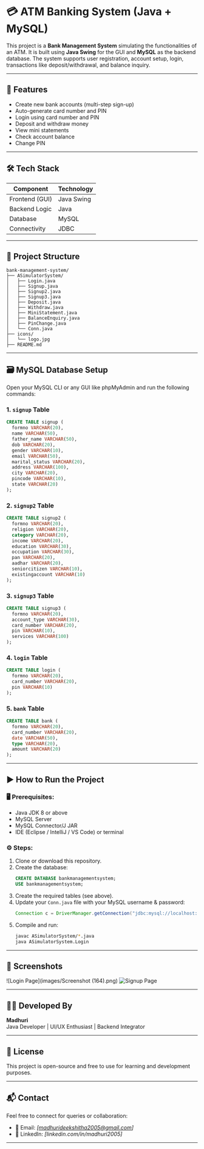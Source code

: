 
# 💳 ATM Banking System (Java + MySQL)

This project is a **Bank Management System** simulating the functionalities of an ATM. It is built using **Java Swing** for the GUI and **MySQL** as the backend database. The system supports user registration, account setup, login, transactions like deposit/withdrawal, and balance inquiry.

---

## 📌 Features

- Create new bank accounts (multi-step sign-up)
- Auto-generate card number and PIN
- Login using card number and PIN
- Deposit and withdraw money
- View mini statements
- Check account balance
- Change PIN

---

## 🛠️ Tech Stack

| Component         | Technology         |
|------------------|--------------------|
| Frontend (GUI)   | Java Swing         |
| Backend Logic    | Java               |
| Database         | MySQL              |
| Connectivity     | JDBC               |

---

## 📁 Project Structure

```
bank-management-system/
├── ASimulatorSystem/
│   ├── Login.java
│   ├── Signup.java
│   ├── Signup2.java
│   ├── Signup3.java
│   ├── Deposit.java
│   ├── Withdraw.java
│   ├── MiniStatement.java
│   ├── BalanceEnquiry.java
│   ├── PinChange.java
│   └── Conn.java
├── icons/
│   └── logo.jpg
├── README.md
```

---

## 🗃️ MySQL Database Setup

Open your MySQL CLI or any GUI like phpMyAdmin and run the following commands:

### 1. `signup` Table
```sql
CREATE TABLE signup (
  formno VARCHAR(20),
  name VARCHAR(50),
  father_name VARCHAR(50),
  dob VARCHAR(20),
  gender VARCHAR(10),
  email VARCHAR(50),
  marital_status VARCHAR(20),
  address VARCHAR(100),
  city VARCHAR(20),
  pincode VARCHAR(10),
  state VARCHAR(20)
);
```

### 2. `signup2` Table
```sql
CREATE TABLE signup2 (
  formno VARCHAR(20),
  religion VARCHAR(20),
  category VARCHAR(20),
  income VARCHAR(20),
  education VARCHAR(30),
  occupation VARCHAR(30),
  pan VARCHAR(20),
  aadhar VARCHAR(20),
  seniorcitizen VARCHAR(10),
  existingaccount VARCHAR(10)
);
```

### 3. `signup3` Table
```sql
CREATE TABLE signup3 (
  formno VARCHAR(20),
  account_type VARCHAR(30),
  card_number VARCHAR(20),
  pin VARCHAR(10),
  services VARCHAR(100)
);
```

### 4. `login` Table
```sql
CREATE TABLE login (
  formno VARCHAR(20),
  card_number VARCHAR(20),
  pin VARCHAR(10)
);
```

### 5. `bank` Table
```sql
CREATE TABLE bank (
  formno VARCHAR(20),
  card_number VARCHAR(20),
  date VARCHAR(50),
  type VARCHAR(20),
  amount VARCHAR(20)
);
```

---

## ▶️ How to Run the Project

### 🖥️ Prerequisites:
- Java JDK 8 or above
- MySQL Server
- MySQL Connector/J JAR
- IDE (Eclipse / IntelliJ / VS Code) or terminal

### ⚙️ Steps:
1. Clone or download this repository.
2. Create the database:  
   ```sql
   CREATE DATABASE bankmanagementsystem;
   USE bankmanagementsystem;
   ```
3. Create the required tables (see above).
4. Update your `Conn.java` file with your MySQL username & password:
   ```java
   Connection c = DriverManager.getConnection("jdbc:mysql://localhost:3306/bankmanagementsystem", "root", "your_password");
   ```
5. Compile and run:
   ```bash
   javac ASimulatorSystem/*.java
   java ASimulatorSystem.Login
   ```

---

## 📸 Screenshots

![Login Page](images/Screenshot (164).png)
![Signup Page](images/signup.png)

---

## 🙋‍♀️ Developed By

**Madhuri**  
Java Developer | UI/UX Enthusiast | Backend Integrator

---

## 📄 License

This project is open-source and free to use for learning and development purposes.

---

## 📬 Contact

Feel free to connect for queries or collaboration:

- 📧 Email: *[madhurideekshitha2005@gmail.com]*
- 💼 LinkedIn: *[linkedin.com/in/madhuri2005]*

---

